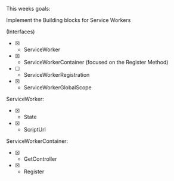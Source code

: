 
This weeks goals: 

Implement the Building blocks for Service Workers

(Interfaces)

- [X] - ServiceWorker
- [X] - ServiceWorkerContainer (focused on the Register Method)
- [ ] - ServiceWorkerRegistration
- [X] - ServiceWorkerGlobalScope

ServiceWorker: 

- [X] - State
- [X] - ScriptUrl

ServiceWorkerContainer:

- [X] - GetController
- [X] - Register
